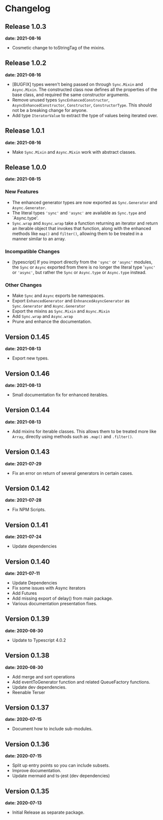 # Changelog

## Release 1.0.3

__date: 2021-08-16__

* Cosmetic change to toStringTag of the mixins.

## Release 1.0.2

__date: 2021-08-16__

* [BUGFIX] types weren't being passed on through `Sync.Mixin` and `Async.Mixin`. The constructed class now defines
  all the properties of the base class, and required the same constructor arguments.
* Remove unused types `SyncEnhancedConstructor`, `AsyncEnhancedConstructor`, `Constructor`, `ConstructorType`.
  This should not be a breaking change for anyone.
* Add type `IteratorValue` to extract the type of values being iterated over.

## Release 1.0.1

__date: 2021-08-16__

* Make `Sync.Mixin` and `Async.Mixin` work with abstract classes.

## Release 1.0.0

__date: 2021-08-15__

### New Features

* The enhanced generator types are now exported as `Sync.Generator` and `Async.Generator`.
* The literal types `'sync'` and `'async'` are available as `Sync.type` and `Async.type'.
* `Sync.wrap` and `Async.wrap` take a function returning an iterator and return an iterable object that
   invokes that function, along with the enhanced methods like `map()` and `filter()`, allowing them to be
   treated in a manner similar to an array.

### Incompatible Changes

* [typescript] If you import directly from the `'sync'` or `'async'` modules, the `Sync` or `Async` exported from there
   is no longer the literal type '`sync'` or `'async'`, but rather the `Sync` or `Async.type` or `Async.type`
   instead.

### Other Changes

* Make `Sync` and `Async` exports be namespaces.
* Export `EnhancedGenerator` and `EnhnancedAsyncGenerator` as `Sync.Generator` and `Async.Generator`
* Export the mixins as `Sync.Mixin` and `Async.Mixin`
* Add `Sync.wrap` and `Async.wrap`
* Prune and enhance the documentation.

## Version 0.1.45

__date: 2021-08-13__

* Export new types.

## Version 0.1.46

__date: 2021-08-13__

* Small documentation fix for enhanced iterables.

## Version 0.1.44

__date: 2021-08-13__

* Add mixins for iterable classes.  This allows them to be treated more like `Array`, directly using methods such as
  `.map()` and `.filter()`.

## Version 0.1.43

__date: 2021-07-29__

* Fix an error on return of several generators in certain cases.

## Version 0.1.42

__date: 2021-07-28__

* Fix NPM Scripts.

## Version 0.1.41

__date: 2021-07-24__

* Update dependencies

## Version 0.1.40

__date: 2021-07-11__

* Update Dependencies
* Fix some issues with Async iterators
* Add Futures
* Add missing export of delay() from main package.
* Various documentation presentation fixes.

## Version 0.1.39

__date: 2020-08-30__

* Update to Typescript 4.0.2

## Version 0.1.38

__date: 2020-08-30__

* Add merge and sort operations
* Add eventToGenerator function and related QueueFactory functions.
* Update dev dependencies.
* Reenable Terser

## Version 0.1.37

__date: 2020-07-15__

* Document how to include sub-modules.

## Version 0.1.36

__date: 2020-07-15__

* Split up entry points so you can include subsets.
* Improve documentation.
* Update mermaid and ts-jest (dev dependencies)

## Version 0.1.35

__date: 2020-07-13__

* Initial Release as separate package.
